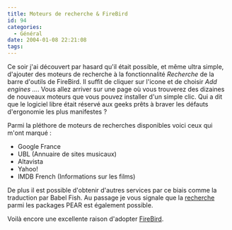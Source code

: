 ```yaml
---
title: Moteurs de recherche & FireBird
id: 94
categories:
  - Général
date: 2004-01-08 22:21:08
tags:
---
```


Ce soir j'ai découvert par hasard qu'il était possible, et même ultra simple, d'ajouter des moteurs de recherche à la fonctionnalité _Recherche_ de la barre d'outils de FireBird. Il suffit de cliquer sur l'icone et de choisir _Add engines ..._. Vous allez arriver sur une page où vous trouverez des dizaines de nouveaux moteurs que vous pouvez installer d'un simple clic. Qui a dit que le logiciel libre était réservé aux geeks prêts à braver les défauts d'ergonomie les plus manifestes ?

Parmi la pléthore de moteurs de recherches disponibles voici ceux qui m'ont marqué :

*   Google France
*   UBL (Annuaire de sites musicaux)
*   Altavista
*   Yahoo!
*   IMDB French (Informations sur les films) 

De plus il est possible d'obtenir d'autres services par ce biais comme la traduction par Babel Fish. Au passage je vous signale que la [recherche](http://pear.php.net/package-search.php "Rechercher parmi les packages PEAR") parmi les packages PEAR est également possible.

Voilà encore une excellente raison d'adopter [FireBird](http://www.mozilla.org/products/firebird/ "Page de FireBird").